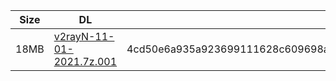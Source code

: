 |    Size   |     DL  | sha512sum |
|  ---  |  ---  |  ---  |
| 18MB | [v2rayN-11-01-2021.7z.001](https://cdn.jsdelivr.net/gh/googleians/v2rayN@main/v2rayN-11-01-2021.7z.001) | 4cd50e6a935a923699111628c609698afb8303d5a202f5a6e406e0e55027c4112a4be7fd2095588f3cb3e4445f7175cd42e68cbf03c2793a7a82e4518be5d381 |
